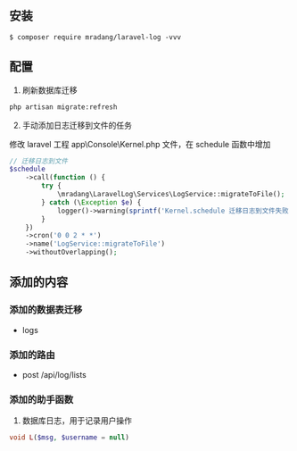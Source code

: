 ## 安装

```shell
$ composer require mradang/laravel-log -vvv
```

## 配置

1. 刷新数据库迁移

```bash
php artisan migrate:refresh
```

2. 手动添加日志迁移到文件的任务

修改 laravel 工程 app\Console\Kernel.php 文件，在 schedule 函数中增加

```php
// 迁移日志到文件
$schedule
    ->call(function () {
        try {
            \mradang\LaravelLog\Services\LogService::migrateToFile();
        } catch (\Exception $e) {
            logger()->warning(sprintf('Kernel.schedule 迁移日志到文件失败：%s', $e->getMessage()));
        }
    })
    ->cron('0 0 2 * *')
    ->name('LogService::migrateToFile')
    ->withoutOverlapping();
```

## 添加的内容

### 添加的数据表迁移
- logs

### 添加的路由
- post /api/log/lists

### 添加的助手函数
1. 数据库日志，用于记录用户操作
```php
void L($msg, $username = null)
```
